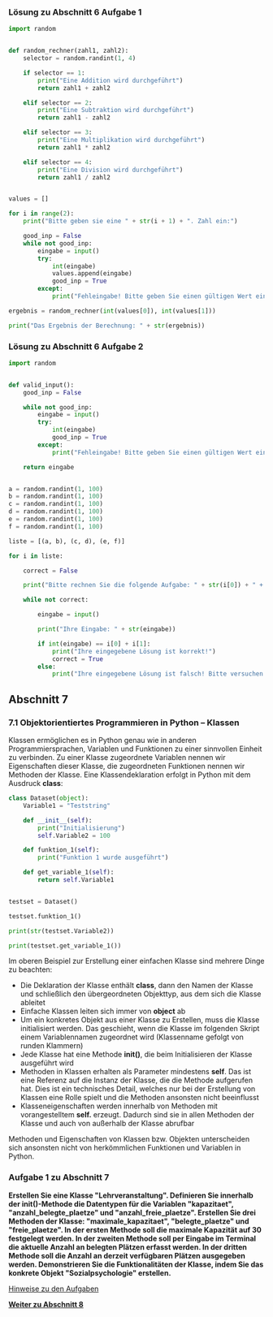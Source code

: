 ### Lösung zu Abschnitt 6 Aufgabe 1

```python
import random


def random_rechner(zahl1, zahl2):
    selector = random.randint(1, 4)

    if selector == 1:
        print("Eine Addition wird durchgeführt")
        return zahl1 + zahl2

    elif selector == 2:
        print("Eine Subtraktion wird durchgeführt")
        return zahl1 - zahl2

    elif selector == 3:
        print("Eine Multiplikation wird durchgeführt")
        return zahl1 * zahl2

    elif selector == 4:
        print("Eine Division wird durchgeführt")
        return zahl1 / zahl2


values = []

for i in range(2):
    print("Bitte geben sie eine " + str(i + 1) + ". Zahl ein:")

    good_inp = False
    while not good_inp:
        eingabe = input()
        try:
            int(eingabe)
            values.append(eingabe)
            good_inp = True
        except:
            print("Fehleingabe! Bitte geben Sie einen gültigen Wert ein:")

ergebnis = random_rechner(int(values[0]), int(values[1]))

print("Das Ergebnis der Berechnung: " + str(ergebnis))
```

### Lösung zu Abschnitt 6 Aufgabe 2

```python
import random


def valid_input():
    good_inp = False

    while not good_inp:
        eingabe = input()
        try:
            int(eingabe)
            good_inp = True
        except:
            print("Fehleingabe! Bitte geben Sie einen gültigen Wert ein:")

    return eingabe


a = random.randint(1, 100)
b = random.randint(1, 100)
c = random.randint(1, 100)
d = random.randint(1, 100)
e = random.randint(1, 100)
f = random.randint(1, 100)

liste = [(a, b), (c, d), (e, f)]

for i in liste:

    correct = False

    print("Bitte rechnen Sie die folgende Aufgabe: " + str(i[0]) + " + " + str(i[1]) + ": ")

    while not correct:

        eingabe = input()

        print("Ihre Eingabe: " + str(eingabe))

        if int(eingabe) == i[0] + i[1]:
            print("Ihre eingegebene Lösung ist korrekt!")
            correct = True
        else:
            print("Ihre eingegebene Lösung ist falsch! Bitte versuchen Sie es erneut:")
```

## Abschnitt 7

### 7.1 Objektorientiertes Programmieren in Python – Klassen

Klassen ermöglichen es in Python genau wie in anderen Programmiersprachen, 
Variablen und Funktionen zu einer sinnvollen Einheit zu verbinden. 
Zu einer Klasse zugeordnete Variablen nennen wir Eigenschaften dieser 
Klasse, die zugeordneten Funktionen nennen wir Methoden der Klasse. 
Eine Klassendeklaration erfolgt in Python mit dem Ausdruck **class**:

```python
class Dataset(object):
    Variable1 = "Teststring"

    def __init__(self):
        print("Initialisierung")
        self.Variable2 = 100

    def funktion_1(self):
        print("Funktion 1 wurde ausgeführt")

    def get_variable_1(self):
        return self.Variable1


testset = Dataset()

testset.funktion_1()

print(str(testset.Variable2))

print(testset.get_variable_1())

```

Im oberen Beispiel zur Erstellung einer einfachen Klasse sind mehrere Dinge zu beachten:

* Die Deklaration der Klasse enthält **class**, dann den Namen der 
  Klasse und schließlich den übergeordneten Objekttyp, aus dem sich die 
  Klasse ableitet
* Einfache Klassen leiten sich immer von **object** ab
* Um ein konkretes Objekt aus einer Klasse zu Erstellen, muss die Klasse
  initialisiert werden. Das geschieht, wenn die Klasse im folgenden 
  Skript einem Variablennamen zugeordnet wird 
  (Klassenname gefolgt von runden Klammern)
* Jede Klasse hat eine Methode **__init__()**, die beim Initialisieren 
  der Klasse ausgeführt wird
* Methoden in Klassen erhalten als Parameter mindestens **self**. Das 
  ist eine Referenz auf die Instanz der Klasse, die die Methode 
  aufgerufen hat. Dies ist ein technisches Detail, welches nur bei der 
  Erstellung von Klassen eine Rolle spielt und die Methoden ansonsten 
  nicht beeinflusst
* Klasseneigenschaften werden innerhalb von Methoden mit vorangestelltem
  **self.** erzeugt. Dadurch sind sie in allen
  Methoden der Klasse und auch von außerhalb der Klasse abrufbar

Methoden und Eigenschaften von Klassen bzw. Objekten unterscheiden sich 
ansonsten nicht von herkömmlichen Funktionen und Variablen in Python.


### Aufgabe 1 zu Abschnitt 7

**Erstellen Sie eine Klasse "Lehrveranstaltung". Definieren Sie innerhalb 
der __init__()-Methode die Datentypen für die Variablen "kapazitaet",
"anzahl_belegte_plaetze" und "anzahl_freie_plaetze". Erstellen Sie drei 
Methoden der Klasse: "maximale_kapazitaet", "belegte_plaetze" und 
"freie_plaetze". In der ersten Methode soll die maximale Kapazität auf 30
festgelegt werden. In der zweiten Methode soll per Eingabe im Terminal die
aktuelle Anzahl an belegten Plätzen erfasst werden. In der dritten Methode
soll die Anzahl an derzeit verfügbaren Plätzen ausgegeben werden.
Demonstrieren Sie die Funktionalitäten der Klasse, indem Sie das konkrete
Objekt "Sozialpsychologie" erstellen.**

[Hinweise zu den Aufgaben](exercise-hints.md)

[**Weiter zu Abschnitt 8**](part8.md)